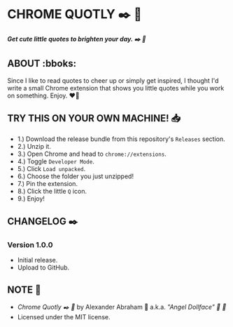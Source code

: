 # CHROME QUOTLY :black_nib: :ribbon:

***Get cute little quotes to brighten your day. :black_nib: :ribbon:***

## ABOUT :bboks:

Since I like to read quotes to cheer up or simply get inspired, I thought I'd write a small Chrome extension that shows you little quotes while you work on something. Enjoy. :heart_on_fire:

## TRY THIS ON YOUR OWN MACHINE! :inbox_tray:

- 1.) Download the release bundle from this repository's `Releases` section.
- 2.) Unzip it.
- 3.) Open Chrome and head to `chrome://extensions`.
- 4.) Toggle `Developer Mode`.
- 5.) Click `Load unpacked`.
- 6.) Choose the folder you just unzipped!
- 7.) Pin the extension.
- 8.) Click the little `Q` icon.
- 9.) Enjoy!

## CHANGELOG :black_nib:

### Version 1.0.0

- Initial release.
- Upload to GitHub.

## NOTE :scroll:

- *Chrome Quotly :black_nib: :ribbon:* by Alexander Abraham :black_heart: a.k.a. *"Angel Dollface" :dolls: :ribbon:*
- Licensed under the MIT license.
